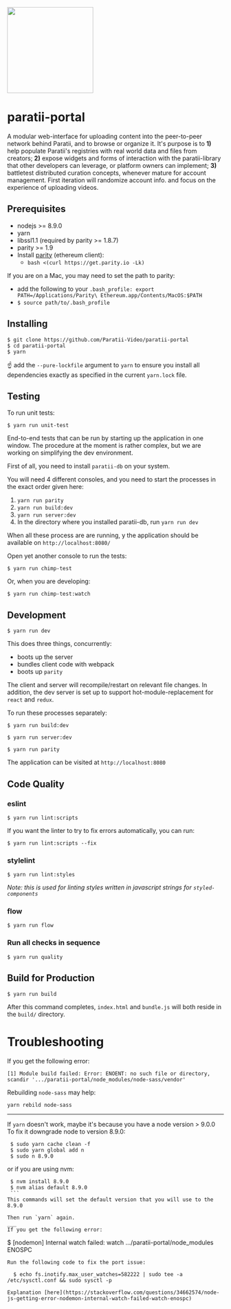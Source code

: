 <img src="https://github.com/Paratii-Video/paratiisite/blob/master/public/svgs/paratii-logo.svg" width="200">

# paratii-portal
A modular web-interface for uploading content into the peer-to-peer network behind Paratii, and to browse or organize it. It's purpose is to **1)** help populate Paratii's registries with real world data and files from creators; **2)** expose widgets and forms of interaction with the paratii-library that other developers can leverage, or platform owners can implement; **3)** battletest distributed curation concepts, whenever mature for account management. First iteration will randomize account info. and focus on the experience of uploading videos.

## Prerequisites

* nodejs >= 8.9.0
* yarn
* libssl1.1 (required by parity >= 1.8.7)
* parity >= 1.9
* Install [parity](https://github.com/paritytech/parity) (ethereum client):
   * `bash <(curl https://get.parity.io -Lk)`

If you are on a Mac, you may need to set the path to parity:

* add the following to your `.bash_profile: export PATH=/Applications/Parity\ Ethereum.app/Contents/MacOS:$PATH`
* `$ source path/to/.bash_profile`



## Installing

    $ git clone https://github.com/Paratii-Video/paratii-portal
    $ cd paratii-portal
    $ yarn

☝️ add the `--pure-lockfile` argument to `yarn` to ensure you install all dependencies exactly as specified in the current `yarn.lock` file.


## Testing

To run unit tests:

    $ yarn run unit-test


End-to-end tests that can be run by starting up the application in one window. The procedure at the moment is rather complex, but we are working on simplifying the dev environment.

First of all, you need to install `paratii-db` on your system.

You will need 4 different consoles, and you need to start the processes in the exact order given here:


1. `yarn run parity`
2. `yarn run build:dev`
3. `yarn run server:dev`
4. In the directory where you installed paratii-db, run `yarn run dev`

When all these process are are running, y
the application should be available on `http://localhost:8080/`

Open yet another console to run the tests:

    $ yarn run chimp-test

Or, when you are developing:

    $ yarn run chimp-test:watch


## Development

    $ yarn run dev

This does three things, concurrently:

* boots up the server
* bundles client code with webpack
* boots up `parity`

The client and server will recompile/restart on relevant file changes. In addition, the dev server is set up to support hot-module-replacement for `react` and `redux`.

To run these processes separately:

`$ yarn run build:dev`

`$ yarn run server:dev`

`$ yarn run parity`

The application can be visited at `http://localhost:8080`


## Code Quality

### eslint

    $ yarn run lint:scripts

If you want the linter to try to fix errors automatically, you can run:

    $ yarn run lint:scripts --fix

### stylelint

    $ yarn run lint:styles

_Note: this is used for linting styles written in javascript strings for `styled-components`_

### flow

    $ yarn run flow


### Run all checks in sequence

    $ yarn run quality

## Build for Production

    $ yarn run build

After this command completes, `index.html` and `bundle.js` will both reside in the `build/` directory.


# Troubleshooting


If you get the following error:

    [1] Module build failed: Error: ENOENT: no such file or directory, scandir '.../paratii-portal/node_modules/node-sass/vendor'

Rebuilding `node-sass` may help:

    yarn rebild node-sass
___
If `yarn` doesn't work, maybe it's because you have a node version > 9.0.0
To fix it downgrade node to version 8.9.0:

  ```
   $ sudo yarn cache clean -f
   $ sudo yarn global add n
   $ sudo n 8.9.0
   ```
   or if you are using nvm:
   ```
    $ nvm install 8.9.0
    $ nvm alias default 8.9.0
    ```
This commands will set the default version that you will use to the 8.9.0

Then run `yarn` again.
___
If you get the following error:

  ```
  $ [nodemon] Internal watch failed: watch .../paratii-portal/node_modules ENOSPC
  ```
Run the following code to fix the port issue:

    $ echo fs.inotify.max_user_watches=582222 | sudo tee -a /etc/sysctl.conf && sudo sysctl -p

Explanation [here](https://stackoverflow.com/questions/34662574/node-js-getting-error-nodemon-internal-watch-failed-watch-enospc)
